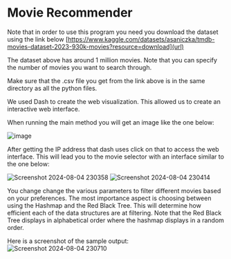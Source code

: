 # Movie Recommender

Note that in order to use this program you need you download the dataset using the link below
[https://www.kaggle.com/datasets/asaniczka/tmdb-movies-dataset-2023-930k-movies?resource=download](url)

The dataset above has around 1 million movies. Note that you can specify the number of movies you want to search through. 

Make sure that the .csv file you get from the link above is in the same directory as all the python files.

We used Dash to create the web visualization. This allowed us to create an interactive web interface.

When running the main method you will get an image like the one below:

![image](https://github.com/user-attachments/assets/2f136d72-bc1f-41d1-bc03-99b02966bc3d)

After getting the IP address that dash uses click on that to access the web interface. This will lead you to the movie selector with an interface similar to the one below:

![Screenshot 2024-08-04 230358](https://github.com/user-attachments/assets/d5b4f5cf-538c-4dc5-a2a9-d010ae2260bb)
![Screenshot 2024-08-04 230414](https://github.com/user-attachments/assets/05a5934a-2a2d-4d83-9687-60a7e31f2160)

You change change the various parameters to filter different movies based on your preferences. The most importance aspect is choosing between using the Hashmap and the Red Black Tree. This will determine how efficient each of the data structures are at filtering. Note that the Red Black Tree displays in alphabetical order where the hashmap displays in a random order.

Here is a screenshot of the sample output:
![Screenshot 2024-08-04 230710](https://github.com/user-attachments/assets/a345d742-d435-4c2b-9609-1c95949e59b4)
